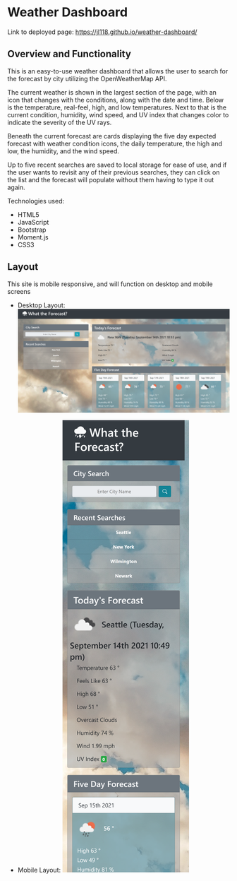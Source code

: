 # Weather Dashboard

Link to deployed page: https://jl118.github.io/weather-dashboard/

## Overview and Functionality

This is an easy-to-use weather dashboard that allows the user to search for the forecast by city utilizing the OpenWeatherMap API. 

The current weather is shown in the largest section of the page, with an icon that changes with the conditions, along with the date and time. Below is the temperature, real-feel, high, and low temperatures. Next to that is the current condition, humidity, wind speed, and UV index that changes color to indicate the severity of the UV rays. 

Beneath the current forecast are cards displaying the five day expected forecast with weather condition icons, the daily temperature, the high and low, the humidity, and the wind speed. 

Up to five recent searches are saved to local storage for ease of use, and if the user wants to revisit any of their previous searches, they can click on the list and the forecast will populate without them having to type it out again. 

Technologies used:
- HTML5
- JavaScript
- Bootstrap
- Moment.js
- CSS3

## Layout

This site is mobile responsive, and will function on desktop and mobile screens

* Desktop Layout:
    ![On a desktop or large tablet, the page displays two columns, with the search bar to the left of the forecast section.](./assets/images/desktop.png)

* Mobile Layout:
    ![On a mobile device, the page displays a more vertical layout and one card per row.](./assets/images/mobile.png)